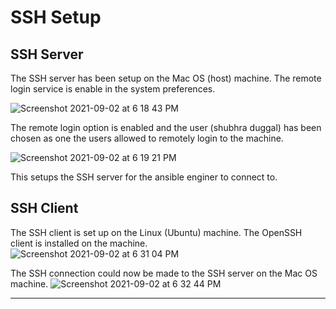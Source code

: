 # SSH Setup

## SSH Server
The SSH server has been setup on the Mac OS (host) machine. The remote login service is enable in the system preferences.       

![Screenshot 2021-09-02 at 6 18 43 PM](https://user-images.githubusercontent.com/42912140/131847030-aa7b06cb-5702-463b-8e3a-e8ffa38118ab.png)       

The remote login option is enabled and the user (shubhra duggal) has been chosen as one the users allowed to remotely login to the machine.

![Screenshot 2021-09-02 at 6 19 21 PM](https://user-images.githubusercontent.com/42912140/131847300-626c33c4-9577-4a3f-9cc5-dab405428403.png)       

This setups the SSH server for the ansible enginer to connect to.       

## SSH Client
The SSH client is set up on the Linux (Ubuntu) machine. The OpenSSH client is installed on the machine.       
![Screenshot 2021-09-02 at 6 31 04 PM](https://user-images.githubusercontent.com/42912140/131848191-0bbef84b-8b19-4158-8841-dcadbea78ef7.png)       

The SSH connection could now be made to the SSH server on the Mac OS machine.
![Screenshot 2021-09-02 at 6 32 44 PM](https://user-images.githubusercontent.com/42912140/131848312-63627d5d-5aef-4725-bbd3-119f47dde299.png)       


---
